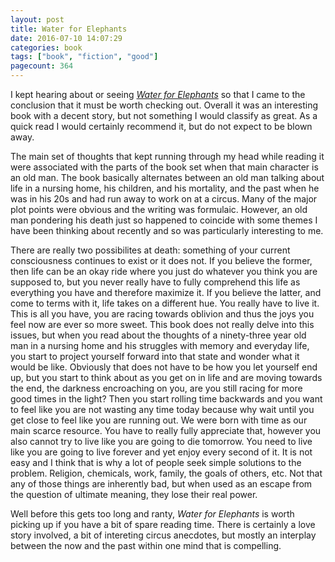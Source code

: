 ```yaml
---
layout: post
title: Water for Elephants
date: 2016-07-10 14:07:29
categories: book
tags: ["book", "fiction", "good"]
pagecount: 364
---
```


I kept hearing about or seeing [*Water for Elephants*][water-amazon] so that I came to the
conclusion that it must be worth checking out. Overall it was an interesting book with a decent
story, but not something I would classify as great. As a quick read I would certainly recommend it,
but do not expect to be blown away.

The main set of thoughts that kept running through my head while reading it were associated with the
parts of the book set when that main character is an old man. The book basically alternates between
an old man talking about life in a nursing home, his children, and his mortality, and the past when
he was in his 20s and had run away to work on at a circus. Many of the major plot points were
obvious and the writing was formulaic. However, an old man pondering his death just so happened to
coincide with some themes I have been thinking about recently and so was particularly interesting to
me.

There are really two possibilites at death: something of your current consciousness continues to
exist or it does not. If you believe the former, then life can be an okay ride where you just do
whatever you think you are supposed to, but you never really have to fully comprehend this life as
everything you have and therefore maximize it. If you believe the latter, and come to terms with it,
life takes on a different hue. You really have to live it. This is all you have, you are racing
towards oblivion and thus the joys you feel now are ever so more sweet. This book does not really
delve into this issues, but when you read about the thoughts of a ninety-three year old man in a
nursing home and his struggles with memory and everyday life, you start to project yourself forward
into that state and wonder what it would be like. Obviously that does not have to be how you let
yourself end up, but you start to think about as you get on in life and are moving towards the end,
the darkness encroaching on you, are you still racing for more good times in the light? Then you
start rolling time backwards and you want to feel like you are not wasting any time today because
why wait until you get close to feel like you are running out. We were born with time as our main
scarce resource. You have to really fully appreciate that, however you also cannot try to live like
you are going to die tomorrow. You need to live like you are going to live forever and yet enjoy
every second of it. It is not easy and I think that is why a lot of people seek simple solutions to
the problem. Religion, chemicals, work, family, the goals of others, etc. Not that any of those
things are inherently bad, but when used as an escape from the question of ultimate meaning, they
lose their real power.

Well before this gets too long and ranty, *Water for Elephants* is worth picking up if you have a
bit of spare reading time. There is certainly a love story involved, a bit of intereting circus
anecdotes, but mostly an interplay between the now and the past within one mind that is compelling.

[water-amazon]:     https://amzn.com/B003I1WY2A

